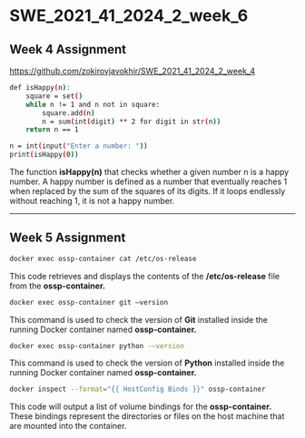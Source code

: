 # SWE_2021_41_2024_2_week_6

## Week 4 Assignment
https://github.com/zokirovjavokhir/SWE_2021_41_2024_2_week_4  
```bash
def isHappy(n):
    square = set()
    while n != 1 and n not in square:
        square.add(n)
        n = sum(int(digit) ** 2 for digit in str(n))
    return n == 1

n = int(input("Enter a number: "))
print(isHappy(0))
```  
The function **isHappy(n)** that checks whether a given number n is a happy number. A happy number is defined as a number that eventually reaches 1 when replaced by the sum of the squares of its digits. If it loops endlessly without reaching 1, it is not a happy number.

---
## Week 5 Assignment
```bash
docker exec ossp-container cat /etc/os-release
```
This code retrieves and displays the contents of the **/etc/os-release** file from the **ossp-container.**



```bash
docker exec ossp-container git —version
```
This command is used to check the version of **Git** installed inside the running Docker container named **ossp-container.**

```bash
docker exec ossp-container python -—version
```
This command is used to check the version of **Python** installed inside the running Docker container named **ossp-container.**

```bash
docker inspect --format="{{ HostConfig Binds }}" ossp-container
```
This code will output a list of volume bindings for the **ossp-container.** These bindings represent the directories or files on the host machine that are mounted into the container.
